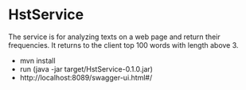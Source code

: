 # HstService
The service is for analyzing texts on a web page and return their frequencies. It returns to the client top 100 words with length above 3.


 * mvn install
 * run (java -jar target/HstService-0.1.0.jar)
 * http://localhost:8089/swagger-ui.html#/
 

